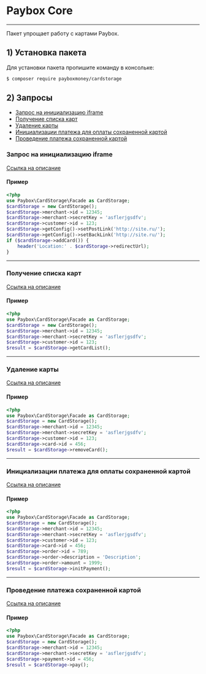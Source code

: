 # Paybox Core
___
Пакет упрощает работу с картами Paybox.

## 1) Установка пакета

Для установки пакета пропишите команду в консольке:

```sh
$ composer require payboxmoney/cardstorage
```

## 2) Запросы
  - [Запрос на инициализацию iframe](#Запрос-на-инициализацию-iframe)
  - [Получение списка карт](#Получение-списка-карт)
  - [Удаление карты](#Удаление-карты)
  - [Инициализации платежа для оплаты сохраненной картой](#Инициализации-платежа-для-оплаты-сохраненной-картой)
  - [Проведение платежа сохраненной картой](#Проведение-платежа-сохраненной-картой)

### Запрос на инициализацию iframe

[Ссылка на описание](https://paybox.money/docs/ru/pay-in/3.3#tag/Rabota-s-kartami/paths/~1v1~1merchant~1{merchant_id}~1cardstorage~1add/post)

#### Пример
~~~php
<?php
use Paybox\CardStorage\Facade as CardStorage;
$cardStorage = new CardStorage();
$cardStorage->merchant->id = 12345;
$cardStorage->merchant->secretKey = 'asflerjgsdfv';
$cardStorage->customer->id = 123;
$cardStorage->getConfig()->setPostLink('http://site.ru/');
$cardStorage->getConfig()->setBackLink('http://site.ru/');
if ($cardStorage->addCard()) {
    header('Location:' . $cardStorage->redirectUrl);
}
~~~

---

### Получение списка карт

[Ссылка на описание](https://paybox.money/docs/ru/pay-in/3.3#tag/Rabota-s-kartami/paths/~1v1~1merchant~1{merchant_id}~1cardstorage~1list/post)

#### Пример
~~~php
<?php
use Paybox\CardStorage\Facade as CardStorage;
$cardStorage = new CardStorage();
$cardStorage->merchant->id = 12345;
$cardStorage->merchant->secretKey = 'asflerjgsdfv';
$cardStorage->customer->id = 123;
$result = $cardStorage->getCardList();
~~~

---

### Удаление карты

[Ссылка на описание](https://paybox.money/docs/ru/pay-in/3.3#tag/Rabota-s-kartami/paths/~1v1~1merchant~1{merchant_id}~1cardstorage~1remove/post)

#### Пример
~~~php
<?php
use Paybox\CardStorage\Facade as CardStorage;
$cardStorage = new CardStorage();
$cardStorage->merchant->id = 12345;
$cardStorage->merchant->secretKey = 'asflerjgsdfv';
$cardStorage->customer->id = 123;
$cardStorage->card->id = 456;
$result = $cardStorage->removeCard();
~~~

---

### Инициализации платежа для оплаты сохраненной картой

[Ссылка на описание](https://paybox.money/docs/ru/pay-in/3.3#tag/Rabota-s-kartami/paths/~1v1~1merchant~1{merchant_id}~1card~1init/post)

#### Пример
~~~php
<?php
use Paybox\CardStorage\Facade as CardStorage;
$cardStorage = new CardStorage();
$cardStorage->merchant->id = 12345;
$cardStorage->merchant->secretKey = 'asflerjgsdfv';
$cardStorage->customer->id = 123;
$cardStorage->card->id = 456;
$cardStorage->order->id = 789;
$cardStorage->order->description = 'Description';
$cardStorage->order->amount = 1999;
$result = $cardStorage->initPayment();
~~~

---

### Проведение платежа сохраненной картой

[Ссылка на описание](https://paybox.money/docs/ru/pay-in/3.3#tag/Rabota-s-kartami/paths/~1v1~1merchant~1{merchant_id}~1card~1pay/post)

#### Пример
~~~php
<?php
use Paybox\CardStorage\Facade as CardStorage;
$cardStorage = new CardStorage();
$cardStorage->merchant->id = 12345;
$cardStorage->merchant->secretKey = 'asflerjgsdfv';
$cardStorage->payment->id = 456;
$result = $cardStorage->pay();
~~~
